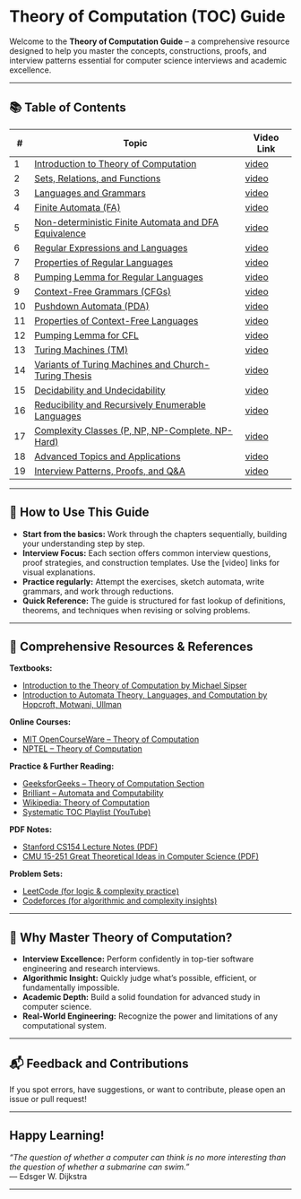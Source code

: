 # Theory of Computation (TOC) Guide

Welcome to the **Theory of Computation Guide** – a comprehensive resource designed to help you master the concepts, constructions, proofs, and interview patterns essential for computer science interviews and academic excellence.

---

## 📚 Table of Contents

| #  | Topic | Video Link |
|----|-------|------------|
| 1  | [Introduction to Theory of Computation](01_Introduction_to_TOC.md) | [video](https://www.youtube.com/results?search_query=Theory+of+Computation+Introduction) |
| 2  | [Sets, Relations, and Functions](02_Sets_Relations_Functions.md) | [video](https://www.youtube.com/results?search_query=Sets+Relations+Functions+theory+of+computation) |
| 3  | [Languages and Grammars](03_Languages_and_Grammars.md) | [video](https://www.youtube.com/results?search_query=Languages+Grammars+theory+of+computation) |
| 4  | [Finite Automata (FA)](04_Finite_Automata.md) | [video](https://www.youtube.com/results?search_query=Finite+Automata+theory+of+computation) |
| 5  | [Non-deterministic Finite Automata and DFA Equivalence](05_NFA_and_DFA_Equivalence.md) | [video](https://www.youtube.com/results?search_query=NFA+DFA+Equivalence+theory+of+computation) |
| 6  | [Regular Expressions and Languages](06_Regular_Expressions_and_Languages.md) | [video](https://www.youtube.com/results?search_query=Regular+Expressions+Languages+theory+of+computation) |
| 7  | [Properties of Regular Languages](07_Properties_of_Regular_Languages.md) | [video](https://www.youtube.com/results?search_query=Properties+of+Regular+Languages+theory+of+computation) |
| 8  | [Pumping Lemma for Regular Languages](08_Pumping_Lemma_Regular.md) | [video](https://www.youtube.com/results?search_query=Pumping+Lemma+for+Regular+Languages+theory+of+computation) |
| 9  | [Context-Free Grammars (CFGs)](09_Context_Free_Grammars.md) | [video](https://www.youtube.com/results?search_query=Context+Free+Grammars+CFG+theory+of+computation) |
| 10 | [Pushdown Automata (PDA)](10_Pushdown_Automata.md) | [video](https://www.youtube.com/results?search_query=Pushdown+Automata+PDA+theory+of+computation) |
| 11 | [Properties of Context-Free Languages](11_Properties_of_CFL.md) | [video](https://www.youtube.com/results?search_query=Properties+of+Context+Free+Languages+CFL+theory+of+computation) |
| 12 | [Pumping Lemma for CFL](12_Pumping_Lemma_CFL.md) | [video](https://www.youtube.com/results?search_query=Pumping+Lemma+for+CFL+theory+of+computation) |
| 13 | [Turing Machines (TM)](13_Turing_Machines.md) | [video](https://www.youtube.com/results?search_query=Turing+Machines+theory+of+computation) |
| 14 | [Variants of Turing Machines and Church-Turing Thesis](14_TM_Variants_and_Church_Turing_Thesis.md) | [video](https://www.youtube.com/results?search_query=Variants+of+Turing+Machines+Church+Turing+Thesis+theory+of+computation) |
| 15 | [Decidability and Undecidability](15_Decidability_and_Undecidability.md) | [video](https://www.youtube.com/results?search_query=Decidability+Undecidability+theory+of+computation) |
| 16 | [Reducibility and Recursively Enumerable Languages](16_Reducibility_and_RE_Languages.md) | [video](https://www.youtube.com/results?search_query=Reducibility+Recursively+Enumerable+Languages+theory+of+computation) |
| 17 | [Complexity Classes (P, NP, NP-Complete, NP-Hard)](17_Complexity_Classes.md) | [video](https://www.youtube.com/results?search_query=P+NP+NP+Complete+NP+Hard+Complexity+Classes+theory+of+computation) |
| 18 | [Advanced Topics and Applications](18_Advanced_Topics.md) | [video](https://www.youtube.com/results?search_query=Advanced+Topics+Applications+theory+of+computation) |
| 19 | [Interview Patterns, Proofs, and Q&A](19_Interview_Patterns_and_QA.md) | [video](https://www.youtube.com/results?search_query=Theory+of+Computation+interview+questions) |

---

## 🚀 How to Use This Guide

- **Start from the basics:** Work through the chapters sequentially, building your understanding step by step.
- **Interview Focus:** Each section offers common interview questions, proof strategies, and construction templates. Use the [video] links for visual explanations.
- **Practice regularly:** Attempt the exercises, sketch automata, write grammars, and work through reductions.
- **Quick Reference:** The guide is structured for fast lookup of definitions, theorems, and techniques when revising or solving problems.

---

## 🔗 Comprehensive Resources & References

**Textbooks:**
- [Introduction to the Theory of Computation by Michael Sipser](https://www.amazon.com/Introduction-Theory-Computation-Michael-Sipser/dp/113318779X)
- [Introduction to Automata Theory, Languages, and Computation by Hopcroft, Motwani, Ullman](https://www.pearson.com/en-us/subject-catalog/p/introduction-to-automata-theory-languages-and-computation/P200000001277/9780135182517)

**Online Courses:**
- [MIT OpenCourseWare – Theory of Computation](https://ocw.mit.edu/courses/electrical-engineering-and-computer-science/6-045j-automata-computability-and-complexity-spring-2011/)
- [NPTEL – Theory of Computation](https://nptel.ac.in/courses/106/106/106106049/)

**Practice & Further Reading:**
- [GeeksforGeeks – Theory of Computation Section](https://www.geeksforgeeks.org/theory-of-computation-automata-tutorials/)
- [Brilliant – Automata and Computability](https://brilliant.org/courses/automata/)
- [Wikipedia: Theory of Computation](https://en.wikipedia.org/wiki/Theory_of_computation)
- [Systematic TOC Playlist (YouTube)](https://www.youtube.com/playlist?list=PLQXZIFwMtjoz3lA0-nC6kzFfq3bKZyN3C)

**PDF Notes:**
- [Stanford CS154 Lecture Notes (PDF)](https://web.stanford.edu/class/archive/cs/cs154/cs154.1192/lectures.html)
- [CMU 15-251 Great Theoretical Ideas in Computer Science (PDF)](https://www.cs.cmu.edu/~15251/current/lectures.html)

**Problem Sets:**
- [LeetCode (for logic & complexity practice)](https://leetcode.com/problemset/all/)
- [Codeforces (for algorithmic and complexity insights)](https://codeforces.com/)

---

## 🏁 Why Master Theory of Computation?

- **Interview Excellence:** Perform confidently in top-tier software engineering and research interviews.
- **Algorithmic Insight:** Quickly judge what’s possible, efficient, or fundamentally impossible.
- **Academic Depth:** Build a solid foundation for advanced study in computer science.
- **Real-World Engineering:** Recognize the power and limitations of any computational system.

---

## 📬 Feedback and Contributions

If you spot errors, have suggestions, or want to contribute, please open an issue or pull request!

---

## Happy Learning!

*“The question of whether a computer can think is no more interesting than the question of whether a submarine can swim.”*  
— Edsger W. Dijkstra

---
